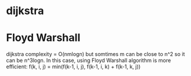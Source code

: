 # dijkstra

# Floyd Warshall
dijkstra complexity = O(nmlogn) but somtimes m can be close to n^2 so it can be n^3logn.
In this case, using Floyd Warshall algorithm is more efficient:
f(k, i, j) = min(f(k-1, i, j), f(k-1, i, k) + f(k-1, k, j))​
